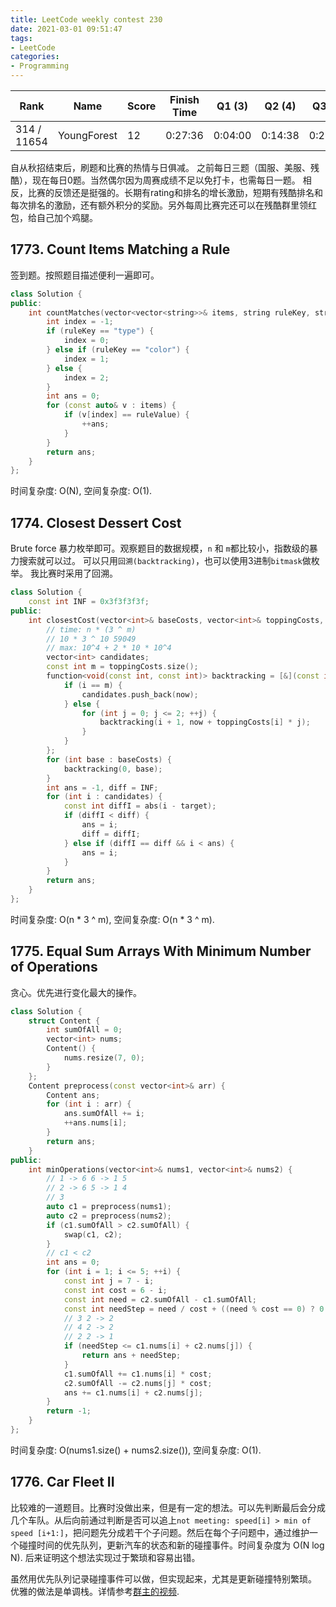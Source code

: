 ```yaml
---
title: LeetCode weekly contest 230
date: 2021-03-01 09:51:47
tags:
- LeetCode
categories:
- Programming
---
```


| Rank |	Name |	Score |	Finish Time | 	Q1 (3) |	Q2 (4) |	Q3 (5) |	Q4 (7)|
|--|--|--|--|--|--|--|--|
| 314 / 11654 | YoungForest | 12 | 	0:27:36 |  0:04:00 |  0:14:38 | 0:27:36 | null |

自从秋招结束后，刷题和比赛的热情与日俱减。
之前每日三题（国服、美服、残酷），现在每日0题。当然偶尔因为周赛成绩不足以免打卡，也需每日一题。
相反，比赛的反馈还是挺强的。长期有rating和排名的增长激励，短期有残酷排名和每次排名的激励，还有额外积分的奖励。另外每周比赛完还可以在残酷群里领红包，给自己加个鸡腿。

## 1773. Count Items Matching a Rule

签到题。按照题目描述便利一遍即可。

```cpp
class Solution {
public:
    int countMatches(vector<vector<string>>& items, string ruleKey, string ruleValue) {
        int index = -1;
        if (ruleKey == "type") {
            index = 0;
        } else if (ruleKey == "color") {
            index = 1;
        } else {
            index = 2;
        }
        int ans = 0;
        for (const auto& v : items) {
            if (v[index] == ruleValue) {
                ++ans;
            }
        }
        return ans;
    }
};
```

时间复杂度: O(N),
空间复杂度: O(1).

## 1774. Closest Dessert Cost

Brute force 暴力枚举即可。观察题目的数据规模，`n` 和 `m`都比较小，指数级的暴力搜索就可以过。
可以只用`回溯(backtracking)`，也可以使用3进制`bitmask`做枚举。
我比赛时采用了回溯。

```cpp
class Solution {
    const int INF = 0x3f3f3f3f;
public:
    int closestCost(vector<int>& baseCosts, vector<int>& toppingCosts, int target) {
        // time: n * (3 ^ m)
        // 10 * 3 ^ 10 59049
        // max: 10^4 + 2 * 10 * 10^4
        vector<int> candidates;
        const int m = toppingCosts.size();
        function<void(const int, const int)> backtracking = [&](const int i, const int now) -> void {
            if (i == m) {
                candidates.push_back(now);
            } else {
                for (int j = 0; j <= 2; ++j) {
                    backtracking(i + 1, now + toppingCosts[i] * j);
                }
            }
        };
        for (int base : baseCosts) {
            backtracking(0, base);
        }
        int ans = -1, diff = INF;
        for (int i : candidates) {
            const int diffI = abs(i - target);
            if (diffI < diff) {
                ans = i;
                diff = diffI;
            } else if (diffI == diff && i < ans) {
                ans = i;
            }
        }
        return ans;
    }
};
```

时间复杂度: O(n * 3 ^ m), 
空间复杂度: O(n * 3 ^ m).

## 1775. Equal Sum Arrays With Minimum Number of Operations

贪心。优先进行变化最大的操作。

```cpp
class Solution {
    struct Content {
        int sumOfAll = 0;
        vector<int> nums;
        Content() {
            nums.resize(7, 0);
        }
    };
    Content preprocess(const vector<int>& arr) {
        Content ans;
        for (int i : arr) {
            ans.sumOfAll += i;
            ++ans.nums[i];
        }
        return ans;
    }
public:
    int minOperations(vector<int>& nums1, vector<int>& nums2) {
        // 1 -> 6 6 -> 1 5
        // 2 -> 6 5 -> 1 4
        // 3
        auto c1 = preprocess(nums1);
        auto c2 = preprocess(nums2);
        if (c1.sumOfAll > c2.sumOfAll) {
            swap(c1, c2);
        }
        // c1 < c2
        int ans = 0;
        for (int i = 1; i <= 5; ++i) {
            const int j = 7 - i;
            const int cost = 6 - i;
            const int need = c2.sumOfAll - c1.sumOfAll;
            const int needStep = need / cost + ((need % cost == 0) ? 0 : 1);
            // 3 2 -> 2
            // 4 2 -> 2
            // 2 2 -> 1
            if (needStep <= c1.nums[i] + c2.nums[j]) {
                return ans + needStep;
            }
            c1.sumOfAll += c1.nums[i] * cost;
            c2.sumOfAll -= c2.nums[j] * cost;
            ans += c1.nums[i] + c2.nums[j];
        }
        return -1;
    }
};
```

时间复杂度: O(nums1.size() + nums2.size()),
空间复杂度: O(1).

## 1776. Car Fleet II

比较难的一道题目。比赛时没做出来，但是有一定的想法。可以先判断最后会分成几个车队。从后向前通过判断是否可以追上`not meeting: speed[i] > min of speed [i+1:]`，把问题先分成若干个子问题。然后在每个子问题中，通过维护一个碰撞时间的优先队列，更新汽车的状态和新的碰撞事件。时间复杂度为 O(N log N).
后来证明这个想法实现过于繁琐和容易出错。

虽然用优先队列记录碰撞事件可以做，但实现起来，尤其是更新碰撞特别繁琐。
优雅的做法是单调栈。详情参考[群主的视频](https://www.bilibili.com/video/BV1DK4y1S743/).